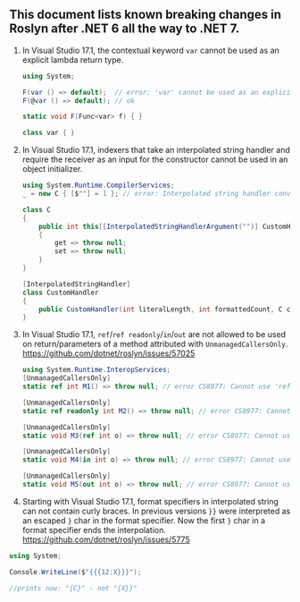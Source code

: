 ## This document lists known breaking changes in Roslyn after .NET 6 all the way to .NET 7.

1. In Visual Studio 17.1, the contextual keyword `var` cannot be used as an explicit lambda return type.

    ```csharp
    using System;

    F(var () => default);  // error: 'var' cannot be used as an explicit lambda return type
    F(@var () => default); // ok

    static void F(Func<var> f) { }

    class var { }
    ```

2. In Visual Studio 17.1, indexers that take an interpolated string handler and require the receiver as an input for the constructor cannot be used in an object initializer.

    ```cs
    using System.Runtime.CompilerServices;
    _ = new C { [$""] = 1 }; // error: Interpolated string handler conversions that reference the instance being indexed cannot be used in indexer member initializers.

    class C
    {
        public int this[[InterpolatedStringHandlerArgument("")] CustomHandler c]
        {
            get => throw null;
            set => throw null;
        }
    }

    [InterpolatedStringHandler]
    class CustomHandler
    {
        public CustomHandler(int literalLength, int formattedCount, C c) {}
    }
    ```


3. In Visual Studio 17.1, `ref`/`ref readonly`/`in`/`out` are not allowed to be used on return/parameters of a method attributed with `UnmanagedCallersOnly`.  
https://github.com/dotnet/roslyn/issues/57025

    ```cs
    using System.Runtime.InteropServices;
    [UnmanagedCallersOnly]
    static ref int M1() => throw null; // error CS8977: Cannot use 'ref', 'in', or 'out' in a method attributed with 'UnmanagedCallersOnly'.

    [UnmanagedCallersOnly]
    static ref readonly int M2() => throw null; // error CS8977: Cannot use 'ref', 'in', or 'out' in a method attributed with 'UnmanagedCallersOnly'.

    [UnmanagedCallersOnly]
    static void M3(ref int o) => throw null; // error CS8977: Cannot use 'ref', 'in', or 'out' in a method attributed with 'UnmanagedCallersOnly'.

    [UnmanagedCallersOnly]
    static void M4(in int o) => throw null; // error CS8977: Cannot use 'ref', 'in', or 'out' in a method attributed with 'UnmanagedCallersOnly'.

    [UnmanagedCallersOnly]
    static void M5(out int o) => throw null; // error CS8977: Cannot use 'ref', 'in', or 'out' in a method attributed with 'UnmanagedCallersOnly'.
    ```

4. Starting with Visual Studio 17.1, format specifiers in interpolated string can not contain curly braces. In previous versions `}}` were interpreted as an escaped `}` char in the format specifier. Now the first `}` char in a format specifier ends the interpolation.
https://github.com/dotnet/roslyn/issues/5775

```csharp
using System;

Console.WriteLine($"{{{12:X}}}");

//prints now: "{C}" - not "{X}}"
```

